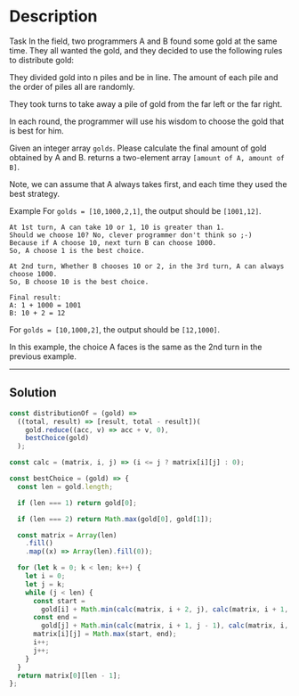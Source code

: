 # Description

Task
In the field, two programmers A and B found some gold at the same time. They all wanted the gold, and they decided to use the following rules to distribute gold:

They divided gold into n piles and be in line. The amount of each pile and the order of piles all are randomly.

They took turns to take away a pile of gold from the far left or the far right.

In each round, the programmer will use his wisdom to choose the gold that is best for him.

Given an integer array `golds`. Please calculate the final amount of gold obtained by A and B. returns a two-element array `[amount of A, amount of B]`.

Note, we can assume that A always takes first, and each time they used the best strategy.

Example
For `golds = [10,1000,2,1]`, the output should be `[1001,12]`.

```
At 1st turn, A can take 10 or 1, 10 is greater than 1.
Should we choose 10? No, clever programmer don't think so ;-)
Because if A choose 10, next turn B can choose 1000.
So, A choose 1 is the best choice.

At 2nd turn, Whether B chooses 10 or 2, in the 3rd turn, A can always choose 1000.
So, B choose 10 is the best choice.

Final result:
A: 1 + 1000 = 1001
B: 10 + 2 = 12
```

For `golds = [10,1000,2]`, the output should be `[12,1000]`.

In this example, the choice A faces is the same as the 2nd turn in the previous example.

---

## Solution

```js
const distributionOf = (gold) =>
  ((total, result) => [result, total - result])(
    gold.reduce((acc, v) => acc + v, 0),
    bestChoice(gold)
  );

const calc = (matrix, i, j) => (i <= j ? matrix[i][j] : 0);

const bestChoice = (gold) => {
  const len = gold.length;

  if (len === 1) return gold[0];

  if (len === 2) return Math.max(gold[0], gold[1]);

  const matrix = Array(len)
    .fill()
    .map((x) => Array(len).fill(0));

  for (let k = 0; k < len; k++) {
    let i = 0;
    let j = k;
    while (j < len) {
      const start =
        gold[i] + Math.min(calc(matrix, i + 2, j), calc(matrix, i + 1, j - 1));
      const end =
        gold[j] + Math.min(calc(matrix, i + 1, j - 1), calc(matrix, i, j - 2));
      matrix[i][j] = Math.max(start, end);
      i++;
      j++;
    }
  }
  return matrix[0][len - 1];
};
```
